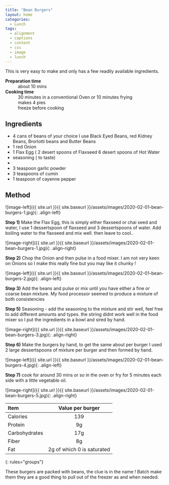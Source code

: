 ```yaml
---
title: "Bean Burgers"
layout: home
categories:
  - Lunch
tags:
  - alignment
  - captions
  - content
  - css
  - image
  - lunch
---
```


This is very easy to make and only has a few readily available ingredients.

<dl>
  <dt><b>Preparation time</b></dt>
  <dd>about 10 mins</dd>
  <dt><b>Cooking time</b></dt>
  <dd>30 minutes in a conventional Oven or 10 minutes frying</dd>
  <dd>makes 4 pies</dd>
  <dd>freeze before cooking</dd>
</dl>


## Ingredients

<ul>
<li> 4 cans of beans of your choice I use Black Eyed Beans, red Kidney Beans, Brorlotti beans and Butter Beans </li>
<li> 1 red Onion </li>
<li> 1 Flax Egg ( 2 desert spoons of Flaxseed 6 desert spoons of Hot Water </li>
<li> seasoning ( to taste)</li>
<li 2 tablespoons of vegetable oil </li?
<ul>
   <li> 3 teaspoon garlic powder </li>
   <li> 3 teaspoons of cumin </li>
   <li> 1 teaspoon of cayenne pepper  </li>
</ul>
</ul>

## Method

![image-left]({{ site.url }}{{ site.baseurl }}/assets/images/2020-02-01-bean-burgers-1.jpg){: .align-left}

**Step 1)** Make the Flax Egg, this is simply either flaxseed or chai seed and water, I use 1 dessertspoon of flaxseed and 3 dessertspoons of water. Add boiling water to the flaxseed and mix well. then leave to cool..<br>

![image-right]({{ site.url }}{{ site.baseurl }}/assets/images/2020-02-01-bean-burgers-1.jpg){: .align-right}

**Step 2)** Chop the Onion and then pulse in a food mixer. I am not very keen on Onions so I make this really fine but you may like it chunky !<br>

![image-left]({{ site.url }}{{ site.baseurl }}/assets/images/2020-02-01-bean-burgers-2.jpg){: .align-left}

**Step 3)** Add the beans and pulse or mix until you have either a fine or coarse bean mixture. My food processor seemed to produce a mixture of both consistencies <br>



**Step 5)** Seasoning - add the seasoning to the mixture and stir well, feel free to add different amounts and types. the stiring didnt work well in the food mixer so I put the ingredients in a bowl and sired by hand. <br>

![image-right]({{ site.url }}{{ site.baseurl }}/assets/images/2020-02-01-bean-burgers-3.jpg){: .align-right}

**Step 6)** Make the burgers by hand, to get the same about per burger I used 2 large dessertspoons of mixture per burger and then formed by hand. <br>

![image-left]({{ site.url }}{{ site.baseurl }}/assets/images/2020-02-01-bean-burgers-4.jpg){: .align-left}

**Step 7)** cook for around 30 mins or so in the oven or fry for 5 minutes each side with a little vegetable oil. <br>

![image-right]({{ site.url }}{{ site.baseurl }}/assets/images/2020-02-01-bean-burgers-5.jpg){: .align-right}


| Item | Value per burger |
|:--------|:-------:|
| Calories   | 139 |
| Protein   | 9g |
| Carbohydrates   | 17g   |
| Fiber   | 8g   |
| Fat   | 2g of which 0 is saturated   |
{: rules="groups"}


These burgers are packed with beans, the clue is in the name ! Batch make them they are a good thing to pull out of the freezer as and when needed.
